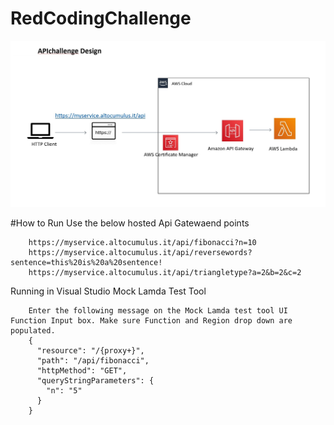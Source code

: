 # RedCodingChallenge

![design diagram](/RedApiChallenge.jpg)

#How to Run 
Use the below hosted Api Gatewaend points 
```
	https://myservice.altocumulus.it/api/fibonacci?n=10
	https://myservice.altocumulus.it/api/reversewords?sentence=this%20is%20a%20sentence!
	https://myservice.altocumulus.it/api/triangletype?a=2&b=2&c=2

```

Running in Visual Studio Mock Lamda Test Tool
```
	Enter the following message on the Mock Lamda test tool UI Function Input box. Make sure Function and Region drop down are populated. 
	{
	  "resource": "/{proxy+}",
	  "path": "/api/fibonacci",
	  "httpMethod": "GET",
	  "queryStringParameters": {
		"n": "5"
	  }
	}

```